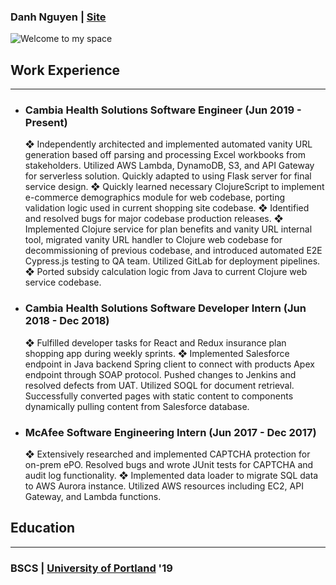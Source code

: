 ### Danh Nguyen | [Site](https://danhwashere.com/)

![Welcome to my space](https://res.cloudinary.com/dnguyen/image/upload/v1584826410/blog/personal/desk_background_ico88y.jpg)

## Work Experience
---

- ### Cambia Health Solutions Software Engineer (Jun 2019 - Present)
    ❖ Independently architected and implemented automated vanity URL generation based off parsing and
    processing Excel workbooks from stakeholders. Utilized AWS Lambda, DynamoDB, S3, and API
    Gateway for serverless solution. Quickly adapted to using Flask server for final service design.
    ❖ Quickly learned necessary ClojureScript to implement e-commerce demographics module for web
    codebase, porting validation logic used in current shopping site codebase.
    ❖ Identified and resolved bugs for major codebase production releases.
    ❖ Implemented Clojure service for plan benefits and vanity URL internal tool, migrated vanity URL handler
    to Clojure web codebase for decommissioning of previous codebase, and introduced automated E2E
    Cypress.js testing to QA team. Utilized GitLab for deployment pipelines.
    ❖ Ported subsidy calculation logic from Java to current Clojure web service codebase.

- ### Cambia Health Solutions Software Developer Intern (Jun 2018 - Dec 2018)
    ❖ Fulfilled developer tasks for React and Redux insurance plan shopping app during weekly sprints.
    ❖ Implemented Salesforce endpoint in Java backend Spring client to connect with products Apex endpoint
    through SOAP protocol. Pushed changes to Jenkins and resolved defects from UAT. Utilized SOQL for document retrieval. Successfully converted pages with static content to components dynamically pulling content from Salesforce database.

- ### McAfee Software Engineering Intern (Jun 2017 - Dec 2017)
    ❖ Extensively researched and implemented CAPTCHA protection for on-prem ePO. Resolved bugs and
    wrote JUnit tests for CAPTCHA and audit log functionality.
    ❖ Implemented data loader to migrate SQL data to AWS Aurora instance. Utilized AWS resources
    including EC2, API Gateway, and Lambda functions.

## Education
---
### BSCS | [University of Portland](https://www.up.edu/) '19